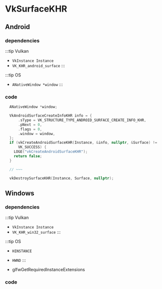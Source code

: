 # VkSurfaceKHR

## Android

### dependencies

:::tip Vulkan
- `VkInstance Instance`
- `VK_KHR_android_surface`
:::

:::tip OS
- `ANativeWindow *window`
:::

### code

```cpp
  ANativeWindow *window;

  VkAndroidSurfaceCreateInfoKHR info = {
      .sType = VK_STRUCTURE_TYPE_ANDROID_SURFACE_CREATE_INFO_KHR,
      .pNext = 0,
      .flags = 0,
      .window = window,
  };
  if (vkCreateAndroidSurfaceKHR(Instance, &info, nullptr, &Surface) !=
      VK_SUCCESS) {
    LOGE("vkCreateAndroidSurfaceKHR");
    return false;
  }

  // ~~~

  vkDestroySurfaceKHR(Instance, Surface, nullptr);
```

## Windows

### dependencies

:::tip Vulkan
- `VkInstance Instance`
- `VK_KHR_win32_surface`
:::

:::tip OS
- `HINSTANCE`
- `HWND`
:::

- glfwGetRequiredInstanceExtensions 

### code



